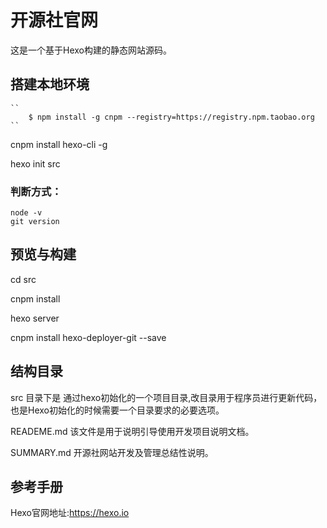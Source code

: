 # 开源社官网 [](https://travis-ci.org/robyle/kaiyuanshe.svg?branch=master)

这是一个基于Hexo构建的静态网站源码。

## 搭建本地环境

    ``
        $ npm install -g cnpm --registry=https://registry.npm.taobao.org
    ``
cnpm install hexo-cli -g

hexo init src

### 判断方式：

    node -v
    git version

## 预览与构建

cd src

cnpm install

hexo server

cnpm install hexo-deployer-git --save

## 结构目录

src 目录下是 通过hexo初始化的一个项目目录,改目录用于程序员进行更新代码，也是Hexo初始化的时候需要一个目录要求的必要选项。

READEME.md 该文件是用于说明引导使用开发项目说明文档。

SUMMARY.md 开源社网站开发及管理总结性说明。

## 参考手册

Hexo官网地址:<https://hexo.io>
